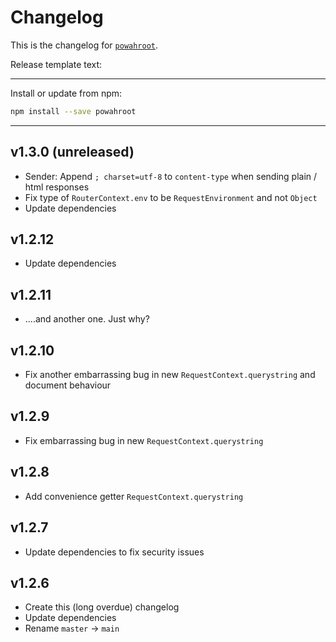 # Changelog
This is the changelog for [`powahroot`](https://npmjs.org/package/powahroot).


Release template text:

-----

Install or update from npm:

```bash
npm install --save powahroot
```

-----


## v1.3.0 (unreleased)
- Sender: Append `; charset=utf-8` to `content-type` when sending plain / html responses
- Fix type of `RouterContext.env` to be `RequestEnvironment` and not `Object`
- Update dependencies


## v1.2.12
- Update dependencies


## v1.2.11
- ....and another one. Just why?


## v1.2.10
- Fix another embarrassing bug in new `RequestContext.querystring` and document behaviour


## v1.2.9
- Fix embarrassing bug in new `RequestContext.querystring`


## v1.2.8
- Add convenience getter `RequestContext.querystring`


## v1.2.7
- Update dependencies to fix security issues


## v1.2.6
 - Create this (long overdue) changelog
 - Update dependencies
 - Rename `master` → `main`
